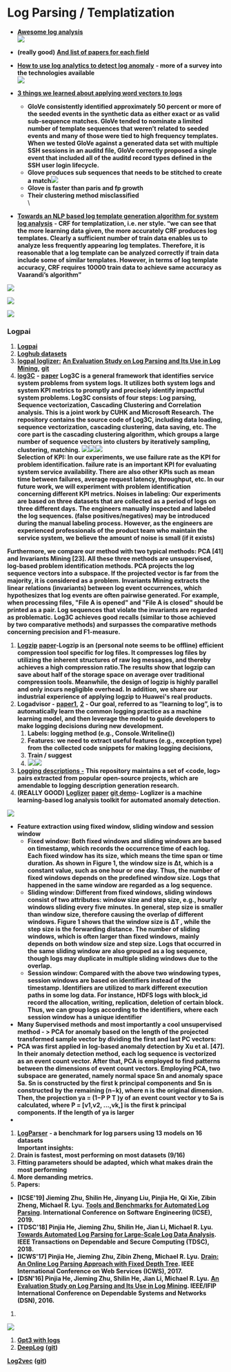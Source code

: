 # Log Parsing / Templatization

* [**Awesome log analysis**\
  ](https://github.com/logpai/awesome-log-analysis)![](https://lh6.googleusercontent.com/PM\_BNp146KH\_xeEkpCfptSnhvjgluGa9WpxORgpRPqE3CmDMDhGEdRW2ldG1IXV9ZhJXIvJQkEvmNPALe7kw6Xb8JHY-5NRfql27kS2Cf4wgkBKOqDCsmhYhcZolYDy-1ycekXgx)
* **(really good)** [**And list of papers for each field**](https://github.com/logpai/awesome-log-analysis/blob/master/papers.md#anomaly-detection)
* [**How to use log analytics to detect log anomaly**](https://www.msystechnologies.com/blog/how-to-use-log-analytics-to-detect-log-anomaly/) **- more of a survey into the technologies available**\
  ![](https://lh6.googleusercontent.com/1mjl7BDsTwHKIVLWnlsMffU3S6A4QIKkoL-sMpgEwiYUZyRVHAtY0FI7M2707LvjTHFf3fZ2aiwhzGaCCD2o9nEmfbQIye0cH0HHBy1ZeVPM\_X1DhaThvHw82FFnNHC2gfcboIB5)
* [**3 things we learned about applying word vectors to logs**](https://gab41.lab41.org/three-things-we-learned-about-applying-word-vectors-to-computer-logs-c199070f390b#.bk8wnk7pr)
  * **GloVe consistently identified approximately 50 percent or more of the seeded events in the synthetic data as either exact or as valid sub-sequence matches. GloVe tended to nominate a limited number of template sequences that weren’t related to seeded events and many of those were tied to high frequency templates. When we tested GloVe against a generated data set with multiple SSH sessions in an auditd file, GloVe correctly proposed a single event that included all of the auditd record types defined in the SSH user login lifecycle.**
  * **Glove produces sub sequences that needs to be stitched to create a match**![](https://lh4.googleusercontent.com/OtPZY2dZzyVEny4mhyvjzq4ZYfOeoKPq3fGSXm9Mk7aP4eDSHP3G54LrLXEZs67Q8QjXUOKXFs5UHPIwI8LGTMAQ6l5NmR4UjXOegQkCa6CX05ZONxLzWtdYqjw99\_y\_CJBlchDj)
  * **Glove is faster than paris and fp growth**
  * **Their clustering method misclassified**\
    \

* [**Towards an NLP based log template generation algorithm for system log analysis**](http://www.3at.work/papers/cfi2014.pdf) **- CRF for templatization, i.e. ner style. “we can see that the more learning data given, the more accurately CRF produces log templates. Clearly a sufficient number of train data enables us to analyze less frequently appearing log templates. Therefore, it is reasonable that a log template can be analyzed correctly if train data include some of similar templates. However, in terms of log template accuracy, CRF requires 10000 train data to achieve same accuracy as Vaarandi’s algorithm”**

![](https://lh5.googleusercontent.com/-\_axdpi4F7bTBQGnRnzf--j4mja6NMbRJfaoLmIQOQJeuF5fBqojXEBDbpzFKkGBK7skRMIQi6AGKCXzWl7PgSnqGe5dekwxRqRtqLxAoGpIBvH0XAlgNVxJJeZTRmnTE2UalNqo)

![](https://lh4.googleusercontent.com/hxCR-hM0aqF8wQBdKwloQtyHrd00MuP3rgfLbKZiiBRv5K06E5y7bsLp9Ye7MPNqztMULM429ZEbmFGX\_OGcLjP2TKHLlaa896Etyvj0rkeU-Fb5zoyTrJFON6Fm\_RrhGL2by8qV)

![](https://lh5.googleusercontent.com/edSGC4ElX8-mn2pc6yn5WbqzUPYSRxorl1o-Yk9e8w-GBHrKa8234G1glpBpd3NxUdJJpf8Uyij-GSuTWnLYwDGnr7i-z63LtNQixj9a5oYPY4M6DMi3Msif\_PSAr41lN7jqc9y8)

### **Logpai**

1. [**Logpai**](https://github.com/logpai)
2. [**Loghub datasets**](https://github.com/logpai/loghub)
3. [**logpaI loglizer:**](https://github.com/PinjiaHe) [**An Evaluation Study on Log Parsing and Its Use in Log Mining**](https://pinjiahe.github.io/papers/DSN16.pdf)**,** [**git**](https://github.com/logpai/loglizer)
4. [**log3C**](https://github.com/logpai/Log3C) **-** [**paper**](https://dl.acm.org/citation.cfm?id=3236083) **Log3C is a general framework that identifies service system problems from system logs. It utilizes both system logs and system KPI metrics to promptly and precisely identify impactful system problems. Log3C consists of four steps: Log parsing, Sequence vectorization, Cascading Clustering and Correlation analysis. This is a joint work by CUHK and Microsoft Research. The repository contains the source code of Log3C, including data loading, sequence vectorization, cascading clustering, data saving, etc. The core part is the cascading clustering algorithm, which groups a large number of sequence vectors into clusters by iteratively sampling, clustering, matching.** ![](https://lh5.googleusercontent.com/66iv2rGsmWcnFbMZPO2Neg0t9X\_\_mkGI8bOCh1ZAjdIvqqmdov8jiGwWiQANu69PalsDQaDTEbzbu1JezOi\_w2Y7z1Ff\_do7mwXFFhqY5CUW1CQ3ba19sLMsXP7JpUA375VWxO1H)![](https://lh3.googleusercontent.com/5w3vUKudl-w5oht9i7rw13Wl6DnQaNIPgyaCscyoqBEFZ3r0r7Hz8NonRA6LSQuPxDL--J6O2Rlb1698dsGz\_D5NlVn5RBY0tw6FcHgqO3BYLOm\_AFzRzxOYzGPp7NIog8Or6-fu)![](https://lh6.googleusercontent.com/\_5BvgUnyNm-3doZBdOzj2fY16UtBVlfp4xc--EU0YVBaHDaOnIsfRPuicMKiEgQOlycYDpYBZrfUGDaJIN0rw4kiAnA0o57HLwUUnHWR0lObuNIjslSqbmf8C\_pkbxGudgHnjDdp)\
   **Selection of KPI: In our experiments, we use failure rate as the KPI for problem identification. failure rate is an important KPI for evaluating system service availability. There are also other KPIs such as mean time between failures, average request latency, throughput, etc. In our future work, we will experiment with problem identification concerning different KPI metrics. Noises in labeling: Our experiments are based on three datasets that are collected as a period of logs on three different days. The engineers manually inspected and labeled the log sequences. (false positives/negatives) may be introduced during the manual labeling process. However, as the engineers are experienced professionals of the product team who maintain the service system, we believe the amount of noise is small (if it exists)**

**Furthermore, we compare our method with two typical methods: PCA \[41] and Invariants Mining \[23]. All these three methods are unsupervised, log-based problem identification methods. PCA projects the log sequence vectors into a subspace. If the projected vector is far from the majority, it is considered as a problem. Invariants Mining extracts the linear relations (invariants) between log event occurrences, which hypothesizes that log events are often pairwise generated. For example, when processing files, "File A is opened" and "File A is closed" should be printed as a pair. Log sequences that violate the invariants are regarded as problematic. Log3C achieves good recalls (similar to those achieved by two comparative methods) and surpasses the comparative methods concerning precision and F1-measure.**&#x20;

1. [**Logzip**](https://github.com/logpai/logzip) [**paper**](https://arxiv.org/abs/1910.00409)**-Logzip is an (personal note seems to be offline) efficient compression tool specific for log files. It compresses log files by utilizing the inherent structures of raw log messages, and thereby achieves a high compression ratio.The results show that logzip can save about half of the storage space on average over traditional compression tools. Meanwhile, the design of logzip is highly parallel and only incurs negligible overhead. In addition, we share our industrial experience of applying logzip to Huawei's real products.**
2. **Logadvisor -** [**paper1**](https://jiemingzhu.github.io/pub/qfu\_icse2014.pdf)**,** [**2**](http://jmzhu.logpai.com/pub/jmzhu\_icse2015.pdf) **- Our goal, referred to as “learning to log”, is to automatically learn the common logging practice as a machine learning model, and then leverage the model to guide developers to make logging decisions during new development.**&#x20;
   1. **Labels:  logging method (e.g., Console.Writeline())**
   2. **Features: we need to extract useful features (e.g., exception type) from the collected code snippets for making logging decisions,**
   3. **Train / suggest**
   4. ![](https://lh3.googleusercontent.com/k1bAC6cD6Ut9lBfUfXeqht9j8jzd4OLcLM\_as4pJcEhtX2VuCJmFbVRnJAtos5\_lXd8X7ZkFU6WCYmx02bQo0NtWNEZc9J4KgzrwdC7X3uHiDsmbakWbun15SHFiQ\_QxNjAyBbpK)![](https://lh6.googleusercontent.com/4LRepv7-CHy91fExDSyk59vmmGXN4yFHayTDe5qmj0u1UXLBrBTmtKKlUwZOWxf-sT-9i0FJ7rs5ZPhQ5koykZgtQhrNJSmGK8T\_Fuq49gFqHozzBiubl4bq09qyympjOSK7gcs1)
3. [**Logging descriptions -**](https://github.com/logpai/LoggingDescriptions) **This repository maintains a set of \<code, log> pairs extracted from popular open-source projects, which are amendable to logging description generation research.**
4. **(REALLY GOOD)** [**Loglizer**](https://github.com/logpai/loglizer) [**paper**](http://jmzhu.logpai.com/pub/slhe\_issre2016.pdf) [**git demo**](https://github.com/logpai/loglizer/tree/master/demo)**- Loglizer is a machine learning-based log analysis toolkit for automated anomaly detection.**

![](https://lh4.googleusercontent.com/TtxjVZA8y03fapSbEa0-9m5qD6nZEl1sUShed\_UmBXaKcoRjqov5SOLCM4uWW6U9dOG\_9nmYNOBqTUDnYDtUAY06XVQUsc7oJSQdvLbOCEh4\_0Tsaih\_ucswOYmm5hVmINkwj99l)

* **Feature extraction using fixed window, sliding window and session window**
  * **Fixed window: Both fixed windows and sliding windows are based on timestamp, which records the occurrence time of each log. Each fixed window has its size, which means the time span or time duration. As shown in Figure 1, the window size is Δt, which is a constant value, such as one hour or one day. Thus, the number of fixed windows depends on the predefined window size. Logs that happened in the same window are regarded as a log sequence.**&#x20;
  * **Sliding window: Different from fixed windows, sliding windows consist of two attributes: window size and step size, e.g., hourly windows sliding every five minutes. In general, step size is smaller than window size, therefore causing the overlap of different windows. Figure 1 shows that the window size is ΔT , while the step size is the forwarding distance. The number of sliding windows, which is often larger than fixed windows, mainly depends on both window size and step size. Logs that occurred in the same sliding window are also grouped as a log sequence, though logs may duplicate in multiple sliding windows due to the overlap.**&#x20;
  * **Session window: Compared with the above two windowing types, session windows are based on identifiers instead of the timestamp. Identifiers are utilized to mark different execution paths in some log data. For instance, HDFS logs with block\_id record the allocation, writing, replication, deletion of certain block. Thus, we can group logs according to the identifiers, where each session window has a unique identifier**
* **Many Supervised methods and most importantly a cool unsupervised method - > PCA for anomaly based on the length of the projected transformed sample vector by dividing the first and last PC vectors:**
* **PCA was first applied in log-based anomaly detection by Xu et al. \[47]. In their anomaly detection method, each log sequence is vectorized as an event count vector. After that, PCA is employed to find patterns between the dimensions of event count vectors. Employing PCA, two subspace are generated, namely normal space Sn and anomaly space Sa. Sn is constructed by the first k principal components and Sn is constructed by the remaining (n−k), where n is the original dimension. Then, the projection ya = (1−P P T )y of an event count vector y to Sa is calculated, where P = \[v1,v2, ...,vk,] is the first k principal components. If the length of ya is larger**
*

1. [**LogParser**](https://github.com/logpai/logparser) **- a benchmark for log parsers using 13 models on 16 datasets**\
   **Important insights:**
2. **Drain is fastest, most performing on most datasets (9/16)**
3. **Fitting parameters should be adapted, which what makes drain the most performing**
4. **More demanding metrics.**
5. **Papers:**&#x20;

* **\[ICSE'19] Jieming Zhu, Shilin He, Jinyang Liu, Pinjia He, Qi Xie, Zibin Zheng, Michael R. Lyu.** [**Tools and Benchmarks for Automated Log Parsing**](https://arxiv.org/pdf/1811.03509.pdf)**. International Conference on Software Engineering (ICSE), 2019.**
* **\[TDSC'18] Pinjia He, Jieming Zhu, Shilin He, Jian Li, Michael R. Lyu.** [**Towards Automated Log Parsing for Large-Scale Log Data Analysis**](https://jiemingzhu.github.io/pub/pjhe\_tdsc2017.pdf)**. IEEE Transactions on Dependable and Secure Computing (TDSC), 2018.**
* **\[ICWS'17] Pinjia He, Jieming Zhu, Zibin Zheng, Michael R. Lyu.** [**Drain: An Online Log Parsing Approach with Fixed Depth Tree**](https://jiemingzhu.github.io/pub/pjhe\_icws2017.pdf)**. IEEE International Conference on Web Services (ICWS), 2017.**
* **\[DSN'16] Pinjia He, Jieming Zhu, Shilin He, Jian Li, Michael R. Lyu.** [**An Evaluation Study on Log Parsing and Its Use in Log Mining**](https://jiemingzhu.github.io/pub/pjhe\_dsn2016.pdf)**. IEEE/IFIP International Conference on Dependable Systems and Networks (DSN), 2016.**

1.

![](https://lh5.googleusercontent.com/61Q9N3ArWIwYdnQpUiTHMWCc5C\_gnGeYkLZ9uv0GhNorh4tRQ-x9YReH0JZkSsLEYooAqVHWhzavf9ejTiHxDkmoSVpplEpbxMwXJ2EGx0xB3Xb08eDaz1qoVUNWtj-zupggmzOu)

1. [**Gpt3 with logs**](https://www.zebrium.com/blog/using-gpt-3-with-zebrium-for-plain-language-incident-root-cause-from-logs)
2. [**DeepLog**](https://www.cs.utah.edu/\~lifeifei/papers/deeplog.pdf) **(**[**git**](https://github.com/wuyifan18/DeepLog)**)**

[**Log2vec**](https://netman.aiops.org/wp-content/uploads/2020/05/Log2Vec-icccn20.pdf) **(**[**git**](https://github.com/NetManAIOps/Log2Vec)**)**
